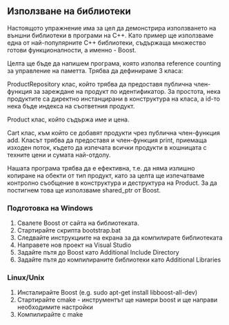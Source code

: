 ## Използване на библиотеки
Настоящото упражнение има за цел да 
демонстрира използването на външни библиотеки в
програми на C++. Като пример ще използваме
една от най-популярните C++ библиотеки, съдържаща
множество готови функционалности, а именно - Boost.

Целта ще бъде да напишем програма, която изполва
reference counting за управление на паметта. Трябва
да дефинираме 3 класа:

ProductRepository клас, който трябва да предоставя
публична член-функция за зареждане на продукт по 
идентификатор. За простота, нека продуктите са
директно инстанцирани в конструктура
на класа, а id-то нека бъде индекса на съответния продукт.

Product клас, който съдържа име и цена.

Cart клас, към който се добавят продукти чрез
публична член-функция add. Класът трябва да предоставя
 и член-функция print, приемаща изходен поток, където
 да изпечата всички продукти в кошницата с техните 
 цени и сумата най-отдолу.
 
 Нашата програма трябва да е ефективна, т.е. да 
няма излишно копиране на обекти от тип продукт, като
за целта ще изпечатваме контролно съобщение в конструктура
и деструктура на Product. За да постигнем това ще използваме
shared_ptr от Boost.

### Подготовка на Windows
1) Свалете Boost от сайта на библиотеката.
2) Стартирайте скрипта bootstrap.bat
3) Следвайте инструкциите на екрана за да компилирате библиотеката
4) Направете нов проект на Visual Studio
5) Задайте пътя до Boost като Additional Include Directory
6) Задайте пътя до компилираните библиотеки като Additional Libraries

### Linux/Unix
1) Инсталирайте Boost (e.g. sudo apt-get install libboost-all-dev)
2) Стартирайте cmake - инструментът ще намери boost и ще направи необходимите настройки
3) Компилирайте с make

